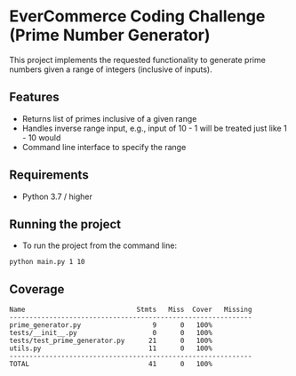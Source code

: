 # EverCommerce Coding Challenge (Prime Number Generator)
This project implements the requested functionality to generate prime numbers given a range of integers (inclusive of inputs).

## Features 
- Returns list of primes inclusive of a given range
- Handles inverse range input, e.g., input of 10 - 1 will be treated just like 1 - 10 would
- Command line interface to specify the range


## Requirements 
- Python 3.7 / higher 

## Running the project
- To run the project from the command line:
```shell
python main.py 1 10
```

## Coverage
```
Name                            Stmts   Miss  Cover   Missing
-------------------------------------------------------------
prime_generator.py                  9      0   100%
tests/__init__.py                   0      0   100%
tests/test_prime_generator.py      21      0   100%
utils.py                           11      0   100%
-------------------------------------------------------------
TOTAL                              41      0   100%

```